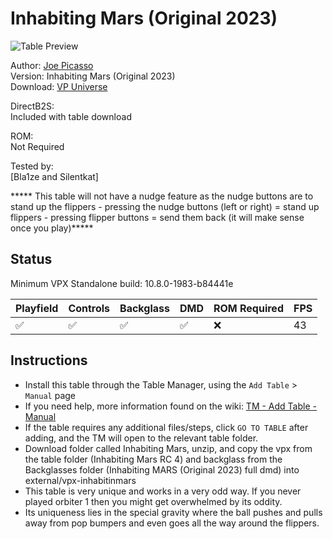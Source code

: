 ﻿# Inhabiting Mars (Original 2023)

![Table Preview](../../images/vpx-inhabitinmars-preview.png)

Author: [Joe Picasso](https://vpuniverse.com/profile/15285-joepicasso/)  
Version: Inhabiting Mars (Original 2023)  
Download: [VP Universe](https://vpuniverse.com/files/file/13250-inhabiting-mars/)

DirectB2S:  
Included with table download

ROM:  
Not Required

Tested by:  
[Bla1ze and Silentkat]

***** This table will not have a nudge feature as the nudge buttons are to stand up the flippers - pressing the nudge buttons (left or right) = stand up flippers - pressing flipper buttons = send them back (it will make sense once you play)*****

## Status 

Minimum VPX Standalone build: 10.8.0-1983-b84441e

| Playfield | Controls | Backglass | DMD | ROM Required | FPS | 
|-----------|----------|-----------|-----|--------------|-----|
| :white_check_mark: | :white_check_mark: | :white_check_mark: | :white_check_mark: | :x: | 43 |

## Instructions

- Install this table through the Table Manager, using the `Add Table` > `Manual` page
- If you need help, more information found on the wiki: [TM - Add Table - Manual](https://github.com/LegendsUnchained/vpx-standalone-alp4k/wiki/%5B04%5D-%F0%9F%A7%A1-TM-%E2%80%90-Other-Features#add-table---manual)
- If the table requires any additional files/steps, click `GO TO TABLE` after adding, and the TM will open to the relevant table folder.
- Download folder called Inhabiting Mars, unzip,  and copy the vpx from the table folder (Inhabiting Mars RC 4) and backglass from the Backglasses folder (Inhabiting MARS (Original 2023) full dmd) into external/vpx-inhabitinmars
- This table is very unique and works in a very odd way. If you never played orbiter 1 then you might get overwhelmed by its oddity.
- Its uniqueness lies in the special gravity where the ball pushes and pulls away from pop bumpers and even goes all the way around the flippers.

